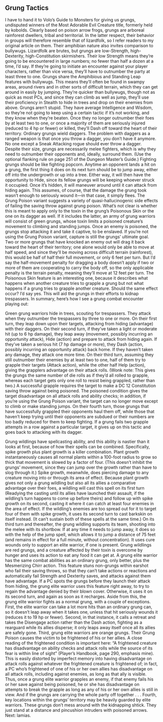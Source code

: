 ## Grung Tactics

I have to hand it to Volo’s Guide to Monsters for giving us grungs, undisputed winners of the Most Adorable Evil Creature title, formerly held by kobolds.
Clearly based on poison arrow frogs, grungs are arboreal rainforest dwellers, tribal and territorial. In the latter respect, their behavior in groups will therefore resemble that of lizardfolk, so I refer readers to my original article on them. Their amphibian nature also invites comparison to bullywugs.
Lizardfolk are brutes, but grungs are low-Strength, high-Dexterity, high-Constitution skirmishers. Their low Strength means they’re going to be encountered in large numbers; no fewer than half a dozen at a time, I’d say. If they’re going to initiate an encounter against your player characters, rather than vice versa, they’ll have to outnumber the party at least three to one.
Grungs share the Amphibious and Standing Leap features with bullywugs. This means they’ll often be found in swampy areas, around rivers and in other sorts of difficult terrain, which they can get around in easily by jumping. They’re quicker than bullywugs, though not as quick as most PCs, and since they can climb as well as jump, they’ll use their proficiency in Stealth to hide in trees and drop on their enemies from above.
Grungs aren’t stupid. They have average Intelligence and Wisdom, so they’re not going to keep using a certain tactic if it’s not working, and they know when they’re beaten. Once they no longer outnumber their foes by at least two to one, or once a majority of them are seriously injured (reduced to 4 hp or fewer) or killed, they’ll Dash off toward the heart of their territory.
Ordinary grungs wield daggers. The problem with daggers as a ranged weapon is that once you throw a dagger, you don’t have it anymore. No one except a Sneak Attacking rogue should ever throw a dagger. Despite their size, grungs are necessarily melee fighters, which is why they need to outnumber their opponents and, ideally, surround them. (Use the optional flanking rule on page 251 of the Dungeon Master’s Guide.)
Fighting grungs should be like fighting popcorn. Anytime an opponent lands a hit on a grung, the first thing it does on its next turn should be to jump away, either off into the undergrowth or up into a tree. Either way, it will then have the opportunity to Hide, since its fellow grungs will be keeping whoever struck it occupied. Once it’s hidden, it will maneuver around until it can attack from hiding again. This assumes, of course, that the damage the grung took wasn’t enough to seriously wound it—in that case, it simply flees.
The Grung Poison variant suggests a variety of quasi-hallucinogenic side effects of failing the saving throw against grung poison. What’s not clear is whether this is meant to apply only to the toxin in the grung’s Poisonous Skin or the one on its dagger as well. If it includes the latter, an army of grung warriors will consist of green grungs, whose toxin limits a poisoned creature’s movement to climbing and standing jumps. Once an enemy is poisoned, the grungs stop attacking it and take it captive, to be enslaved.
If you’re not using the Grung Poison variant, capture is still the grungs’ ultimate goal. Two or more grungs that have knocked an enemy out will drag it back toward the heart of their territory; one alone would only be able to move at half speed, and since they’ll be moving across difficult terrain (rainforest), this would be half of half their full movement, or only 6 feet per turn. But I’d say the half-movement penalty for dragging a body doesn’t apply if two or more of them are cooperating to carry the body off, so the only applicable penalty is the terrain penalty, meaning they’ll move at 12 feet per turn.
The Poisonous Skin feature is an interesting one, because it describes what happens when another creature tries to grapple a grung but not what happens if a grung tries to grapple another creature. Should the same effect occur? I’d say yes. This will aid the grungs in their efforts to kidnap trespassers.
In summary, here’s how I see a grung combat encounter playing out:

Green grung warriors hide in trees, scouting for trespassers. They attack when they outnumber the trespassers by three to one or more.
On their first turn, they leap down upon their targets, attacking from hiding (advantage) with their daggers.
On their second turn, if they’ve taken a light or moderate hit (up to 6 hp damage), they leap away (movement, possibly incurring an opportunity attack), Hide (action) and prepare to attack from hiding again. If they’ve taken a serious hit (7 hp damage or more), they Dash (action, possibly incurring an opportunity attack) back home. If they haven’t taken any damage, they attack one more time.
On their third turn, assuming they still outnumber their enemies by at least two to one, half of them try to grapple their targets (Attack action), while the other half Help (action), giving the grapplers advantage on their attack rolls. (Wonk note: This gives the grungs the same number of die rolls as if they’d all rolled to grapple, whereas each target gets only one roll to resist being grappled, rather than two.) A successful grapple requires the target to make a DC 12 Constitution saving throw against being poisoned. The poisoned condition gives the target disadvantage on all attack rolls and ability checks; in addition, if you’re using the Grung Poison variant, the target can no longer move except to climb or make standing jumps.
On their fourth turn, those grungs that have successfully grappled their opponents haul them off, while those that haven’t keep trying until their opponents are subdued or their numbers are too badly reduced for them to keep fighting.
If a grung fails two grapple attempts in a row against a particular target, it gives up on this tactic and goes back to attacking with its dagger.

Grung wildlings have spellcasting ability, and this ability is nastier than it looks at first, because of how their spells can be combined. Specifically, spike growth plus plant growth is a killer combination. Plant growth instantaneously causes all normal plants within a 100-foot radius to grow so thick that movement is slowed by a factor of four. (This doesn’t inhibit the grungs’ movement, since they can jump over the growth rather than have to slog through it.) Spike growth, meanwhile, does piercing damage to any creature moving into or through its area of effect. Because plant growth gives not only a grung wildling but also all its allies a comparative advantage over their foes, a wildling will cast this spell on its first turn (Readying the casting until its allies have launched their assault, if the wildling’s turn happens to come up before theirs) and follow up with spike growth on its second, casting it where it can catch at least four enemies in the area of effect. If the wildling’s enemies are too spread out for it to target four of them with spike growth, it uses its second turn to cast barkskin on itself instead. (It can’t sustain both of these spells at the same time.)
On its third turn and thereafter, the grung wildling supports its team, shooting into the melee with its shortbow. If at any time it needs to jump away, it does so with the help of the jump spell, which allows it to jump a distance of 75 feet (and remains in effect for a full minute, without concentration). It uses cure wounds only to support an elite warrior, if one is present.
Grung wildlings are red grungs, and a creature affected by their toxin is overcome by hunger and uses its action to eat any food it can get at.
A grung elite warrior has the same combat abilities as an ordinary grung, only better, plus the Mesmerizing Chirr action. This feature stuns non-grungs within earshot who fail their saving throws, so that they can’t take actions or reactions and automatically fail Strength and Dexterity saves, and attacks against them have advantage. If a PC spots the grungs before they launch their attack from hiding, the grung elite warrior uses this feature right away, to try to regain the advantage denied by their blown cover. Otherwise, it uses it on its second turn, and again as soon as it recharges.
Aside from this, the grung elite warrior fights as a normal grung, with a couple of exceptions.
First, the elite warrior can take a lot more hits than an ordinary grung can, so it doesn’t leap away when it takes one, unless that hit seriously wounds it (reduces it to 19 hp or fewer).
Second, in that instance, it calls a retreat and takes the Disengage action rather than the Dash action, fighting as a rearguard while its allies disperse; it only leaps away itself once all its allies are safely gone.
Third, grung elite warriors are orange grungs. Their Grung Poison causes the victim to be frightened of his or her allies. A close reading of the frightened condition is important here: “A frightened creature has disadvantage on ability checks and attack rolls while the source of its fear is within line of sight” (Player’s Handbook, page 290, emphasis mine). This is easily distorted by imperfect memory into having disadvantage on attack rolls against whatever the frightened creature is frightened of; in fact, a PC who’s frightened of one of his or her own allies has disadvantage on all attack rolls, including against enemies, as long as that ally is visible. Thus, once a grung elite warrior grapples an enemy, if that enemy fails his or her save against being poisoned, he or she has disadvantage on attempts to break the grapple as long as any of his or her own allies is still in view. And if the grungs are carrying the whole party off together . . .
Fourth, key locations within the grungs’ territory may be heavily guarded by elite warriors. These grungs don’t mess around with the kidnapping shtick. They just stand at a distance and pincushion intruders with poisoned arrows.
Next: lamias.
